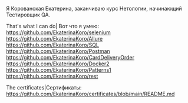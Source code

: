 Я Корованская Екатерина, заканчиваю курс Нетологии, начинающий Тестировщик QA.

That's what I can do| Вот что я умею:
https://github.com/EkaterinaKoro/selenium
https://github.com/EkaterinaKoro/Allure
https://github.com/EkaterinaKoro/SQL
https://github.com/EkaterinaKoro/Postman
https://github.com/EkaterinaKoro/CardDeliveryOrder
https://github.com/EkaterinaKoro/Docker2
https://github.com/EkaterinaKoro/Patterns1
https://github.com/EkaterinaKoro/rest

The certificates|Сертификаты:
https://github.com/EkaterinaKoro/certificates/blob/main/README.md






